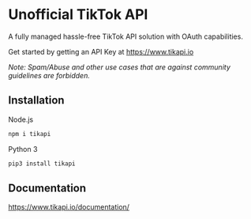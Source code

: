 # Unofficial TikTok API 

A fully managed hassle-free TikTok API solution with OAuth capabilities. 

Get started by getting an API Key at https://www.tikapi.io

*Note: Spam/Abuse and other use cases that are against community guidelines are forbidden.*


## Installation

Node.js

```bash
npm i tikapi
```

Python 3

```bash
pip3 install tikapi
```

## Documentation
https://www.tikapi.io/documentation/